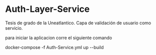 # Auth-Layer-Service
Tesis de grado de la Uneatlantico. Capa de validación de usuario como servicio. 

para iniciar la aplicacion corre el siguiente comando 

docker-compose -f Auth-Service.yml up --build
